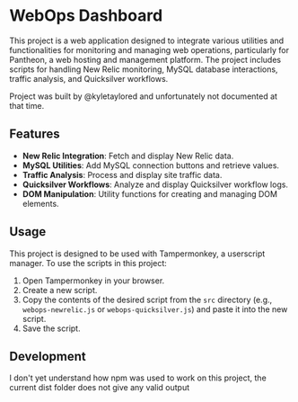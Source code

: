 # WebOps Dashboard

This project is a web application designed to integrate various utilities and functionalities for monitoring and managing web operations, particularly for Pantheon, a web hosting and management platform. The project includes scripts for handling New Relic monitoring, MySQL database interactions, traffic analysis, and Quicksilver workflows.

Project was built by @kyletaylored and unfortunately not documented at that time.

## Features

- **New Relic Integration**: Fetch and display New Relic data.
- **MySQL Utilities**: Add MySQL connection buttons and retrieve values.
- **Traffic Analysis**: Process and display site traffic data.
- **Quicksilver Workflows**: Analyze and display Quicksilver workflow logs.
- **DOM Manipulation**: Utility functions for creating and managing DOM elements.

## Usage

This project is designed to be used with Tampermonkey, a userscript manager. To use the scripts in this project:

1. Open Tampermonkey in your browser.
2. Create a new script.
3. Copy the contents of the desired script from the `src` directory (e.g., `webops-newrelic.js` or `webops-quicksilver.js`) and paste it into the new script.
4. Save the script.

## Development

I don't yet understand how npm was used to work on this project, the current dist folder does not give any valid output